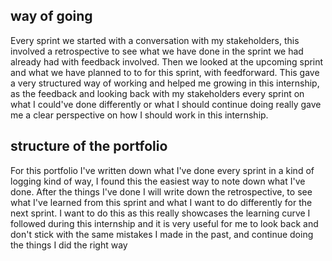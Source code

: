 ## way of going
Every sprint we started with a conversation with my stakeholders, this involved a retrospective to see what we have done in the sprint we had already had with feedback involved. Then we looked at the upcoming sprint and what we have planned to to for this sprint, with feedforward. This gave a very structured way of working and helped me growing in this internship, as the feedback and looking back with my stakeholders every sprint on what I could've done differently or what I should continue doing really gave me a clear perspective on how I should work in this internship.

## structure of the portfolio
For this portfolio I've written down what I've done every sprint in a kind of logging kind of way, I found this the easiest way to note down what I've done. After the things I've done I will write down the retrospective, to see what I've learned from this sprint and what I want to do differently for the next sprint. I want to do this as this really showcases the learning curve I followed during this internship and it is very useful for me to look back and don't stick with the same mistakes I made in the past, and continue doing the things I did the right way
